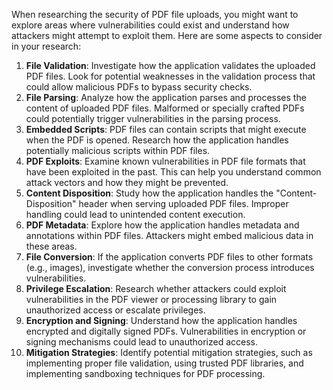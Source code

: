 When researching the security of PDF file uploads, you might want to explore areas where vulnerabilities could exist and understand how attackers might attempt to exploit them. Here are some aspects to consider in your research:

1. **File Validation**: Investigate how the application validates the uploaded PDF files. Look for potential weaknesses in the validation process that could allow malicious PDFs to bypass security checks.
2. **File Parsing**: Analyze how the application parses and processes the content of uploaded PDF files. Malformed or specially crafted PDFs could potentially trigger vulnerabilities in the parsing process.
3. **Embedded Scripts**: PDF files can contain scripts that might execute when the PDF is opened. Research how the application handles potentially malicious scripts within PDF files.
4. **PDF Exploits**: Examine known vulnerabilities in PDF file formats that have been exploited in the past. This can help you understand common attack vectors and how they might be prevented.
5. **Content Disposition**: Study how the application handles the "Content-Disposition" header when serving uploaded PDF files. Improper handling could lead to unintended content execution.
6. **PDF Metadata**: Explore how the application handles metadata and annotations within PDF files. Attackers might embed malicious data in these areas.
7. **File Conversion**: If the application converts PDF files to other formats (e.g., images), investigate whether the conversion process introduces vulnerabilities.
8. **Privilege Escalation**: Research whether attackers could exploit vulnerabilities in the PDF viewer or processing library to gain unauthorized access or escalate privileges.
9. **Encryption and Signing**: Understand how the application handles encrypted and digitally signed PDFs. Vulnerabilities in encryption or signing mechanisms could lead to unauthorized access.
10. **Mitigation Strategies**: Identify potential mitigation strategies, such as implementing proper file validation, using trusted PDF libraries, and implementing sandboxing techniques for PDF processing.